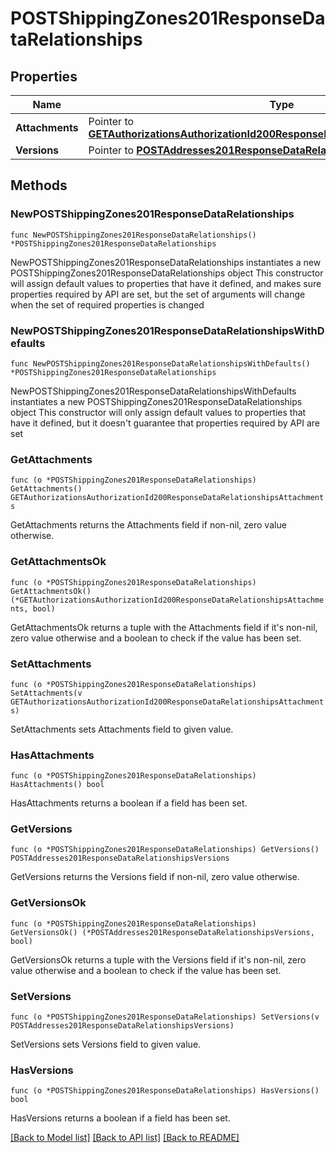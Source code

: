 # POSTShippingZones201ResponseDataRelationships

## Properties

Name | Type | Description | Notes
------------ | ------------- | ------------- | -------------
**Attachments** | Pointer to [**GETAuthorizationsAuthorizationId200ResponseDataRelationshipsAttachments**](GETAuthorizationsAuthorizationId200ResponseDataRelationshipsAttachments.md) |  | [optional] 
**Versions** | Pointer to [**POSTAddresses201ResponseDataRelationshipsVersions**](POSTAddresses201ResponseDataRelationshipsVersions.md) |  | [optional] 

## Methods

### NewPOSTShippingZones201ResponseDataRelationships

`func NewPOSTShippingZones201ResponseDataRelationships() *POSTShippingZones201ResponseDataRelationships`

NewPOSTShippingZones201ResponseDataRelationships instantiates a new POSTShippingZones201ResponseDataRelationships object
This constructor will assign default values to properties that have it defined,
and makes sure properties required by API are set, but the set of arguments
will change when the set of required properties is changed

### NewPOSTShippingZones201ResponseDataRelationshipsWithDefaults

`func NewPOSTShippingZones201ResponseDataRelationshipsWithDefaults() *POSTShippingZones201ResponseDataRelationships`

NewPOSTShippingZones201ResponseDataRelationshipsWithDefaults instantiates a new POSTShippingZones201ResponseDataRelationships object
This constructor will only assign default values to properties that have it defined,
but it doesn't guarantee that properties required by API are set

### GetAttachments

`func (o *POSTShippingZones201ResponseDataRelationships) GetAttachments() GETAuthorizationsAuthorizationId200ResponseDataRelationshipsAttachments`

GetAttachments returns the Attachments field if non-nil, zero value otherwise.

### GetAttachmentsOk

`func (o *POSTShippingZones201ResponseDataRelationships) GetAttachmentsOk() (*GETAuthorizationsAuthorizationId200ResponseDataRelationshipsAttachments, bool)`

GetAttachmentsOk returns a tuple with the Attachments field if it's non-nil, zero value otherwise
and a boolean to check if the value has been set.

### SetAttachments

`func (o *POSTShippingZones201ResponseDataRelationships) SetAttachments(v GETAuthorizationsAuthorizationId200ResponseDataRelationshipsAttachments)`

SetAttachments sets Attachments field to given value.

### HasAttachments

`func (o *POSTShippingZones201ResponseDataRelationships) HasAttachments() bool`

HasAttachments returns a boolean if a field has been set.

### GetVersions

`func (o *POSTShippingZones201ResponseDataRelationships) GetVersions() POSTAddresses201ResponseDataRelationshipsVersions`

GetVersions returns the Versions field if non-nil, zero value otherwise.

### GetVersionsOk

`func (o *POSTShippingZones201ResponseDataRelationships) GetVersionsOk() (*POSTAddresses201ResponseDataRelationshipsVersions, bool)`

GetVersionsOk returns a tuple with the Versions field if it's non-nil, zero value otherwise
and a boolean to check if the value has been set.

### SetVersions

`func (o *POSTShippingZones201ResponseDataRelationships) SetVersions(v POSTAddresses201ResponseDataRelationshipsVersions)`

SetVersions sets Versions field to given value.

### HasVersions

`func (o *POSTShippingZones201ResponseDataRelationships) HasVersions() bool`

HasVersions returns a boolean if a field has been set.


[[Back to Model list]](../README.md#documentation-for-models) [[Back to API list]](../README.md#documentation-for-api-endpoints) [[Back to README]](../README.md)


